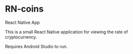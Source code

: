 # RN-coins
React Native App

This is a small React Native application for viewing the rate of cryptocurrency.

Requires Android Studio to run.
